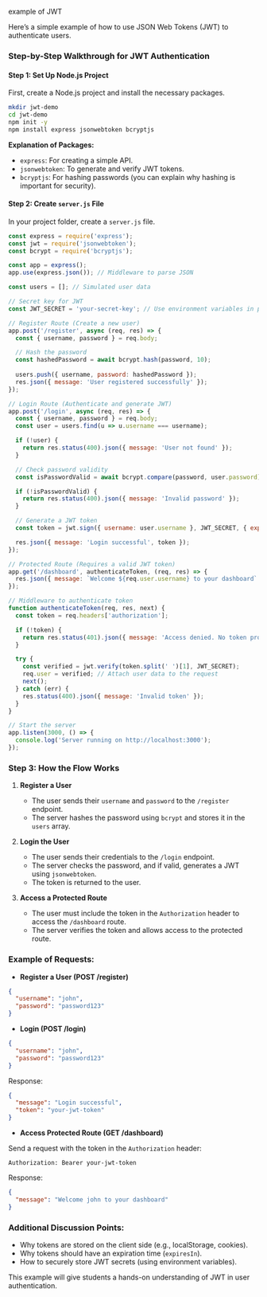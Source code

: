 example of JWT

Here’s a simple example of how to use JSON Web Tokens (JWT) to authenticate users. 

### Step-by-Step Walkthrough for JWT Authentication

#### Step 1: Set Up Node.js Project

First, create a Node.js project and install the necessary packages.

```bash
mkdir jwt-demo
cd jwt-demo
npm init -y
npm install express jsonwebtoken bcryptjs
```

**Explanation of Packages:**
- `express`: For creating a simple API.
- `jsonwebtoken`: To generate and verify JWT tokens.
- `bcryptjs`: For hashing passwords (you can explain why hashing is important for security).

#### Step 2: Create `server.js` File

In your project folder, create a `server.js` file.

```javascript
const express = require('express');
const jwt = require('jsonwebtoken');
const bcrypt = require('bcryptjs');

const app = express();
app.use(express.json()); // Middleware to parse JSON

const users = []; // Simulated user data

// Secret key for JWT
const JWT_SECRET = 'your-secret-key'; // Use environment variables in production!

// Register Route (Create a new user)
app.post('/register', async (req, res) => {
  const { username, password } = req.body;

  // Hash the password
  const hashedPassword = await bcrypt.hash(password, 10);
  
  users.push({ username, password: hashedPassword });
  res.json({ message: 'User registered successfully' });
});

// Login Route (Authenticate and generate JWT)
app.post('/login', async (req, res) => {
  const { username, password } = req.body;
  const user = users.find(u => u.username === username);

  if (!user) {
    return res.status(400).json({ message: 'User not found' });
  }

  // Check password validity
  const isPasswordValid = await bcrypt.compare(password, user.password);

  if (!isPasswordValid) {
    return res.status(400).json({ message: 'Invalid password' });
  }

  // Generate a JWT token
  const token = jwt.sign({ username: user.username }, JWT_SECRET, { expiresIn: '1h' });

  res.json({ message: 'Login successful', token });
});

// Protected Route (Requires a valid JWT token)
app.get('/dashboard', authenticateToken, (req, res) => {
  res.json({ message: `Welcome ${req.user.username} to your dashboard` });
});

// Middleware to authenticate token
function authenticateToken(req, res, next) {
  const token = req.headers['authorization'];

  if (!token) {
    return res.status(401).json({ message: 'Access denied. No token provided.' });
  }

  try {
    const verified = jwt.verify(token.split(' ')[1], JWT_SECRET);
    req.user = verified; // Attach user data to the request
    next();
  } catch (err) {
    res.status(400).json({ message: 'Invalid token' });
  }
}

// Start the server
app.listen(3000, () => {
  console.log('Server running on http://localhost:3000');
});
```

### Step 3: How the Flow Works

1. **Register a User**
   - The user sends their `username` and `password` to the `/register` endpoint.
   - The server hashes the password using `bcrypt` and stores it in the `users` array.

2. **Login the User**
   - The user sends their credentials to the `/login` endpoint.
   - The server checks the password, and if valid, generates a JWT using `jsonwebtoken`.
   - The token is returned to the user.

3. **Access a Protected Route**
   - The user must include the token in the `Authorization` header to access the `/dashboard` route.
   - The server verifies the token and allows access to the protected route.

### Example of Requests:

- **Register a User (POST /register)**

```json
{
  "username": "john",
  "password": "password123"
}
```

- **Login (POST /login)**

```json
{
  "username": "john",
  "password": "password123"
}
```

Response:

```json
{
  "message": "Login successful",
  "token": "your-jwt-token"
}
```

- **Access Protected Route (GET /dashboard)**
  
Send a request with the token in the `Authorization` header:

```
Authorization: Bearer your-jwt-token
```

Response:

```json
{
  "message": "Welcome john to your dashboard"
}
```

### Additional Discussion Points:
- Why tokens are stored on the client side (e.g., localStorage, cookies).
- Why tokens should have an expiration time (`expiresIn`).
- How to securely store JWT secrets (using environment variables).

This example will give students a hands-on understanding of JWT in user authentication.